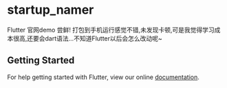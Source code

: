 # startup_namer

Flutter 官网demo 尝鲜!  打包到手机运行感觉不错,未发现卡顿,可是我觉得学习成本很高,还要会dart语法...不知道Flutter以后会怎么改动呢~

## Getting Started

For help getting started with Flutter, view our online
[documentation](https://flutter.io/).

